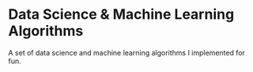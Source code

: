 # Data Science & Machine Learning Algorithms

A set of data science and machine learning algorithms I implemented for fun.
